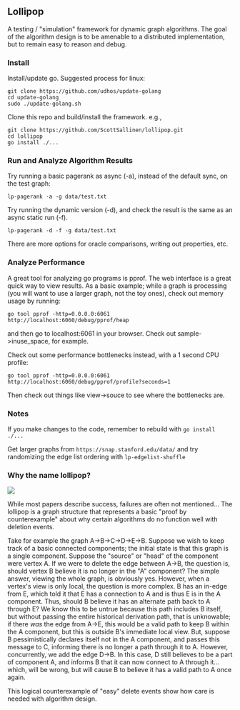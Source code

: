 ## Lollipop
A testing / "simulation" framework for dynamic graph algorithms. 
The goal of the algorithm design is to be amenable to a distributed implementation, but to remain easy to reason and debug.

### Install

Install/update go. Suggested process for linux:
```
git clone https://github.com/udhos/update-golang
cd update-golang
sudo ./update-golang.sh
```

Clone this repo and build/install the framework. e.g.,
```
git clone https://github.com/ScottSallinen/lollipop.git
cd lollipop
go install ./...
```

### Run and Analyze Algorithm Results

Try running a basic pagerank as async (-a), instead of the default sync, on the test graph:
```
lp-pagerank -a -g data/test.txt
```

Try running the dynamic version (-d), and check the result is the same as an async static run (-f).
```
lp-pagerank -d -f -g data/test.txt
```

There are more options for oracle comparisons, writing out properties, etc.

### Analyze Performance

A great tool for analyzing go programs is pprof. The web interface is a great quick way to view results.
As a basic example; while a graph is processing (you will want to use a larger graph, not the toy ones), check out memory usage by running:
```
go tool pprof -http=0.0.0.0:6061  http://localhost:6060/debug/pprof/heap
```
and then go to localhost:6061 in your browser. Check out sample->inuse_space, for example.

Check out some performance bottlenecks instead, with a 1 second CPU profile:
```
go tool pprof -http=0.0.0.0:6061  http://localhost:6060/debug/pprof/profile?seconds=1
```
Then check out things like view->souce to see where the bottlenecks are.

### Notes

If you make changes to the code, remember to rebuild with `go install ./...`

Get larger graphs from `https://snap.stanford.edu/data/` and try randomizing the edge list ordering with `lp-edgelist-shuffle`

### Why the name lollipop?

![](https://i.imgur.com/7eVa1Cp.png)

While most papers describe success, failures are often not mentioned... The lollipop is a graph structure
that represents a basic "proof by counterexample" about why certain algorithms do no function well with
deletion events.

Take for example the graph A->B->C->D->E->B. Suppose we wish to keep track of a basic
connected components; the initial state is that this graph is a single component. Suppose the "source" or "head"
of the component were vertex A. If we were to delete the edge between A->B, the question is, should vertex B
believe it is no longer in the "A" component? The simple answer, viewing the whole graph, is obviously yes.
However, when a vertex's view is only local, the question is more complex. B has an in-edge from E, which
told it that E has a connection to A and is thus E is in the A component. Thus, should B believe it has an alternate
path back to A through E? We know this to be untrue because this path includes B itself, but without passing the entire
historical derivation path, that is unknowable; if there *was* the edge from A->E, this would be a valid path
to keep B within the A component, but this is outside B's immediate local view.
But, suppose B pessimistically declares itself not in the A component, and passes this message to C, informing there is no
longer a path through it to A. However, concurrently, we add the edge D->B. In this case, D still believes to be a part of
component A, and informs B that it can now connect to A through it... which, will be wrong, but will cause B to believe it
has a valid path to A once again.

This logical counterexample of "easy" delete events show how care is needed with algorithm design.